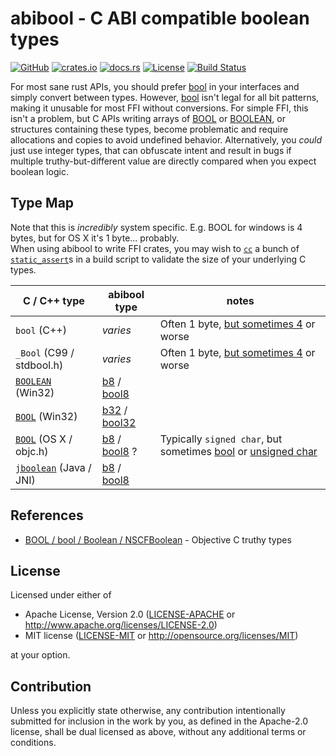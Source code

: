 # abibool - C ABI compatible boolean types

[![GitHub](https://img.shields.io/github/stars/MaulingMonkey/abibool.svg?label=GitHub&style=social)](https://github.com/MaulingMonkey/abibool)
[![crates.io](https://img.shields.io/crates/v/abibool.svg)](https://crates.io/crates/abibool)
[![docs.rs](https://docs.rs/abibool/badge.svg)](https://docs.rs/abibool)
[![License](https://img.shields.io/crates/l/abibool.svg)](https://github.com/MaulingMonkey/abibool)
[![Build Status](https://github.com/MaulingMonkey/abibool/workflows/Rust/badge.svg)](https://github.com/MaulingMonkey/abibool/actions?query=workflow%3Arust)
<!-- [![dependency status](https://deps.rs/repo/github/MaulingMonkey/abibool/status.svg)](https://deps.rs/repo/github/MaulingMonkey/abibool) -->

For most sane rust APIs, you should prefer [bool] in your interfaces and simply convert between types.
However, [bool] isn't legal for all bit patterns, making it unusable for most FFI without conversions.
For simple FFI, this isn't a problem, but C APIs writing arrays of
[BOOL](https://docs.microsoft.com/en-us/windows/win32/winprog/windows-data-types#BOOL) or
[BOOLEAN](https://docs.microsoft.com/en-us/windows/win32/winprog/windows-data-types#BOOLEAN),
or structures containing
these types, become problematic and require allocations and copies to avoid undefined behavior.  Alternatively, you
*could* just use integer types, that can obfuscate intent and result in bugs if multiple truthy-but-different value
are directly compared when you expect boolean logic.

## Type Map

Note that this is *incredibly* system specific.
E.g. BOOL for windows is 4 bytes, but for OS X it's 1 byte... probably.<br>
When using abibool to write FFI crates, you may wish to [`cc`](https://docs.rs/cc/)
a bunch of [`static_assert`](https://en.cppreference.com/w/cpp/language/static_assert)s
in a build script to validate the size of your underlying C types.

| C / C++ type                                                                                              | abibool type      | notes |
| --------------------------------------------------------------------------------------------------------- | ----------------- | ----- |
| `bool` (C++)                                                                                              | *varies*          | Often 1 byte, [but sometimes 4](https://github.com/OpenTTD/OpenTTD/commit/82f7140357b8b13e5f3c2eea715af936e5debb28) or worse
| `_Bool` (C99 / stdbool.h)                                                                                 | *varies*          | Often 1 byte, [but sometimes 4](https://stackoverflow.com/a/10630231) or worse
| [`BOOLEAN`](https://docs.microsoft.com/en-us/windows/win32/winprog/windows-data-types#BOOLEAN) (Win32)    | [b8] / [bool8]    |
| [`BOOL`](https://docs.microsoft.com/en-us/windows/win32/winprog/windows-data-types#BOOL) (Win32)          | [b32] / [bool32]  |
| [`BOOL`](https://opensource.apple.com/source/objc4/objc4-706/runtime/objc.h.auto.html) (OS X / objc.h)    | [b8] / [bool8] ?  | Typically `signed char`, but sometimes [bool](https://stackoverflow.com/a/544250) or [unsigned char](https://code.woboq.org/gcc/libobjc/objc/objc.h.html)
| [`jboolean`](https://docs.oracle.com/javase/7/docs/technotes/guides/jni/spec/types.html) (Java / JNI)     | [b8] / [bool8]    |

## References

*   [BOOL / bool / Boolean / NSCFBoolean](https://nshipster.com/bool/)          - Objective C truthy types



<h2 name="license">License</h2>

Licensed under either of

* Apache License, Version 2.0 ([LICENSE-APACHE](LICENSE-APACHE) or <http://www.apache.org/licenses/LICENSE-2.0>)
* MIT license ([LICENSE-MIT](LICENSE-MIT) or <http://opensource.org/licenses/MIT>)

at your option.



<h2 name="contribution">Contribution</h2>

Unless you explicitly state otherwise, any contribution intentionally submitted
for inclusion in the work by you, as defined in the Apache-2.0 license, shall be
dual licensed as above, without any additional terms or conditions.



<!-- references -->

[bool]:             https://doc.rust-lang.org/core/primitive.bool.html
[b8]:               https://docs.rs/abibool/*/abibool/struct.bool8.html
[bool8]:            https://docs.rs/abibool/*/abibool/struct.bool8.html
[b32]:              https://docs.rs/abibool/*/abibool/struct.bool32.html
[bool32]:           https://docs.rs/abibool/*/abibool/struct.bool32.html
[winapi]:           https://docs.rs/winapi/

